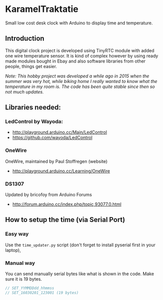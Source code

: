 # KaramelTraktatie
Small low cost desk clock with Arduino to display time and temperature.

## Introduction
This digital clock project is developed using TinyRTC module with added one wire temperature sensor.
It is kind of complex however by using ready made modules bought in Ebay and also software libraries from other people, things get easier.

*Note: This hobby project was developed a while ago in 2015 when the summer was very hot, while biking home I really wanted to know what the temperature in my room is. The code has been quite stable since then so not much updates.*

## Libraries needed:
### LedControl by Wayoda:
* http://playground.arduino.cc/Main/LedControl
* https://github.com/wayoda/LedControl

### OneWire
OneWire, maintained by Paul Stoffregen (website)
* http://playground.arduino.cc/Learning/OneWire

### DS1307
Updated by bricofoy from Arduino Forums
* http://forum.arduino.cc/index.php/topic,93077.0.html

## How to setup the time (via Serial Port)
### Easy way
Use the `time_updater.py` script (don't forget to install pyserial first in your laptop), 
### Manual way
You can send manually serial bytes like what is shown in the code. Make sure it is 19 bytes.
```cpp
// SET_YYMMDDdd_hhmmss
// SET_16030201_123001 (19 bytes)
```
